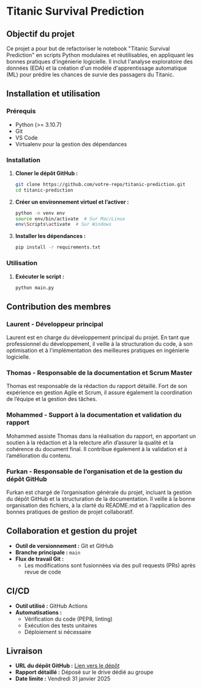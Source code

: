 # Titanic Survival Prediction

## Objectif du projet

Ce projet a pour but de refactoriser le notebook "Titanic Survival Prediction" en scripts Python modulaires et réutilisables, en appliquant les bonnes pratiques d'ingénierie logicielle. Il inclut l'analyse exploratoire des données (EDA) et la création d'un modèle d'apprentissage automatique (ML) pour prédire les chances de survie des passagers du Titanic.

## Installation et utilisation

### Prérequis

- Python (>= 3.10.7)
- Git
- VS Code
- Virtualenv pour la gestion des dépendances

### Installation

1. **Cloner le dépôt GitHub :**
   ```bash
   git clone https://github.com/votre-repo/titanic-prediction.git
   cd titanic-prediction
   ```
2. **Créer un environnement virtuel et l’activer :**
   ```bash
   python -m venv env
   source env/bin/activate  # Sur Mac/Linux
   env\Scripts\activate  # Sur Windows
   ```
3. **Installer les dépendances :**
   ```bash
   pip install -r requirements.txt
   ```

### Utilisation

1. **Exécuter le script :**
   ```bash
   python main.py
   ```

## Contribution des membres

### Laurent - Développeur principal

Laurent est en charge du développement principal du projet. En tant que professionnel du développement, il veille à la structuration du code, à son optimisation et à l'implémentation des meilleures pratiques en ingénierie logicielle.

### Thomas - Responsable de la documentation et Scrum Master

Thomas est responsable de la rédaction du rapport détaillé. Fort de son expérience en gestion Agile et Scrum, il assure également la coordination de l’équipe et la gestion des tâches.

### Mohammed - Support à la documentation et validation du rapport

Mohammed assiste Thomas dans la réalisation du rapport, en apportant un soutien à la rédaction et à la relecture afin d’assurer la qualité et la cohérence du document final. Il contribue également à la validation et à l’amélioration du contenu.

### Furkan - Responsable de l’organisation et de la gestion du dépôt GitHub

Furkan est chargé de l’organisation générale du projet, incluant la gestion du dépôt GitHub et la structuration de la documentation. Il veille à la bonne organisation des fichiers, à la clarté du README.md et à l’application des bonnes pratiques de gestion de projet collaboratif.

## Collaboration et gestion du projet

- **Outil de versionnement :** Git et GitHub
- **Branche principale :** `main`
- **Flux de travail Git :**
  - Les modifications sont fusionnées via des pull requests (PRs) après revue de code

## CI/CD

- **Outil utilisé :** GitHub Actions
- **Automatisations :**
  - Vérification du code (PEP8, linting)
  - Exécution des tests unitaires
  - Déploiement si nécessaire

## Livraison

- **URL du dépôt GitHub :** [Lien vers le dépôt]([https://github.com/votre-repo/titanic-prediction](https://github.com/LaurentChen88/developpement-logiciel.git))
- **Rapport détaillé :** Déposé sur le drive dédié au groupe
- **Date limite :** Vendredi 31 janvier 2025

